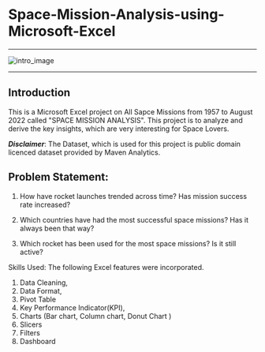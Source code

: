 # Space-Mission-Analysis-using-Microsoft-Excel

---
![intro_image](https://github.com/soma-ramesh/Space-Mission-Analysis-using-Microsoft-Excel/assets/143477687/39c6ee30-0381-48aa-87b3-1b1aaa40d2ce)

---

## Introduction
This is a Microsoft Excel project on All Sapce Missions from 1957 to August 2022 called "SPACE MISSION ANALYSIS". 
This project is to analyze and derive the key insights, which are very interesting for Space Lovers.

**_Disclaimer_**: The Dataset, which is used for this project is public domain licenced dataset provided by Maven Analytics.


## Problem Statement:

1. How have rocket launches trended across time? Has mission success rate increased?

2. Which countries have had the most successful space missions? Has it always been that way?

3. Which rocket has been used for the most space missions? Is it still active?


Skills Used:
The following Excel features were incorporated.
1. Data Cleaning,
2. Data Format,
3. Pivot Table
4. Key Performance Indicator(KPI),
5. Charts (Bar chart, Column chart, Donut Chart )
6. Slicers
7. Filters
8. Dashboard



